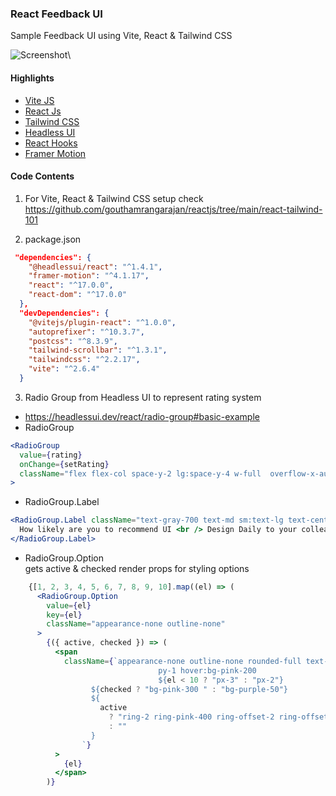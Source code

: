 ### React Feedback UI

Sample Feedback UI using Vite, React & Tailwind CSS

![Screenshot](https://github.com/gouthamrangarajan/reactjs/blob/main/feedback-ui/Screenshot1.PNG)\

#### Highlights

- [Vite JS](https://vitejs.dev/)
- [React Js](https://reactjs.org/)
- [Tailwind CSS](https://tailwindcss.com/)
- [Headless UI](https://headlessui.dev/)
- [React Hooks](https://reactjs.org/docs/hooks-intro.html)
- [Framer Motion](https://www.framer.com/motion/)

#### Code Contents

1. For Vite, React & Tailwind CSS setup check\
   https://github.com/gouthamrangarajan/reactjs/tree/main/react-tailwind-101

2. package.json

```json
 "dependencies": {
    "@headlessui/react": "^1.4.1",
    "framer-motion": "^4.1.17",
    "react": "^17.0.0",
    "react-dom": "^17.0.0"
  },
  "devDependencies": {
    "@vitejs/plugin-react": "^1.0.0",
    "autoprefixer": "^10.3.7",
    "postcss": "^8.3.9",
    "tailwind-scrollbar": "^1.3.1",
    "tailwindcss": "^2.2.17",
    "vite": "^2.6.4"
  }
```

3. Radio Group from Headless UI to represent rating system

- https://headlessui.dev/react/radio-group#basic-example
- RadioGroup

```jsx
<RadioGroup
  value={rating}
  onChange={setRating}
  className="flex flex-col space-y-2 lg:space-y-4 w-full  overflow-x-auto md:overflow-x-visible scrollbar-none"
>
```

- RadioGroup.Label

```jsx
<RadioGroup.Label className="text-gray-700 text-md sm:text-lg text-center">
  How likely are you to recommend UI <br /> Design Daily to your colleagues?
</RadioGroup.Label>
```

- RadioGroup.Option\
  gets active & checked render props for styling options

```jsx
    {[1, 2, 3, 4, 5, 6, 7, 8, 9, 10].map((el) => (
      <RadioGroup.Option
        value={el}
        key={el}
        className="appearance-none outline-none"
      >
        {({ active, checked }) => (
          <span
            className={`appearance-none outline-none rounded-full text-gray-700 transition duration-300
                                 py-1 hover:bg-pink-200
                                 ${el < 10 ? "px-3" : "px-2"}
                  ${checked ? "bg-pink-300 " : "bg-purple-50"}
                  ${
                    active
                      ? "ring-2 ring-pink-400 ring-offset-2 ring-offset-pink-100"
                      : ""
                  }
                `}
          >
            {el}
          </span>
        )}
```
